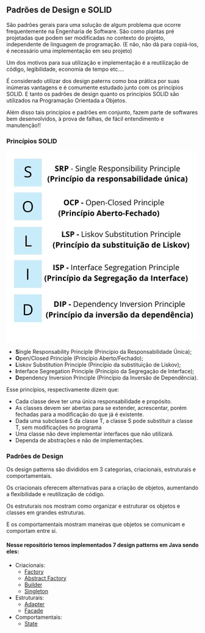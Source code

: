 ## Padrões de Design e SOLID
São padrões gerais para uma solução de algum problema que ocorre frequentemente na Engenharia de Software. São como plantas pré projetadas que podem ser modificadas no contexto do projeto, independente de linguagem de programação. (E não, não dá para copiá-los, é necessário uma implementação em seu projeto)

Um dos motivos para sua utilização e implementação é a reutilização de código, legibilidade, economia de tempo etc....

É considerado utilizar dos design paterns como boa prática por suas inúmeras vantagens e é comumente estudado junto com os princípios SOLID.
E tanto os padrões de design quanto os princípios SOLID são utilizados na Programação Orientada a Objetos. 

Além disso tais princípios e padrões em conjunto, fazem parte de softwares bem desenvolvidos, à prova de falhas, de fácil entendimento e manutenção!!

### Princípios SOLID

![solid](../imgs/SOLID.png)

- **S**ingle Responsability Principle (Princípio da Responsabilidade Única);
- **O**pen/Closed Principle (Princípio Aberto/Fechado);
- **L**iskov Substitution Principle (Princípio da substituição de Liskov);
- **I**nterface Segregation Principle (Princípio da Segregação de Interface);
- **D**ependency Inversion Principle (Princípio da Inversão de Dependência).

Esse princípios, respectivamente dizem que:
- Cada classe deve ter uma única responsabilidade e propósito.
- As classes devem ser abertas para se extender, acrescentar, porém fechadas para a modificação do que já é existente.
- Dada uma subclasse S da classe T, a classe S pode substituir a classe T, sem modificações no programa
- Uma classe não deve implementar interfaces que não utilizará.
- Dependa de abstrações e não de implementações.

### Padrões de Design
Os design patterns são divididos em 3 categorias, criacionais, estruturais e comportamentais.

Os criacionais oferecem alternativas para a criação de objetos, aumentando a flexibilidade e reutilização de código.

Os estruturais nos mostram como organizar e estruturar os objetos e classes em grandes estruturas.

E os comportamentais mostram maneiras que objetos se comunicam e comportam entre si.

#### Nesse repositório temos implementados 7 design patterns em Java sendo eles:
- Criacionais:
    - [Factory](./Factory_Method/)
    - [Abstract Factory](./Abstract_Factory/)
    - [Builder](./builder/)
    - [Singleton](./Singleton/)
- Estruturais:
    - [Adapter](./adapter/)
    - [Facade](./facade/)
- Comportamentais:
    - [State](./state/)
    

